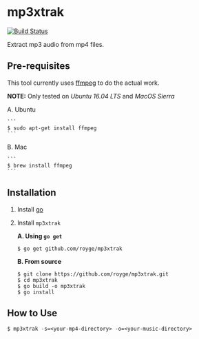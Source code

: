 # mp3xtrak

[![Build Status](https://travis-ci.org/royge/mp3xtrak.svg?branch=master)](https://travis-ci.org/royge/mp3xtrak)

Extract mp3 audio from mp4 files.

## Pre-requisites

This tool currently uses [ffmpeg](https://www.ffmpeg.org/) to do the actual work.

**NOTE:** Only tested on *Ubuntu 16.04 LTS* and *MacOS Sierra*

A. Ubuntu

	```
	$ sudo apt-get install ffmpeg
	```

B. Mac

	```
	$ brew install ffmpeg
	```

## Installation

1. Install [go](https://golang.org)

1. Install `mp3xtrak`

	**A. Using `go get`**

	```
	$ go get github.com/royge/mp3xtrak
	```

	**B. From source**

	```
	$ git clone https://github.com/royge/mp3xtrak.git
	$ cd mp3xtrak
	$ go build -o mp3xtrak
	$ go install
	```

## How to Use

```
$ mp3xtrak -s=<your-mp4-directory> -o=<your-music-directory>
```
